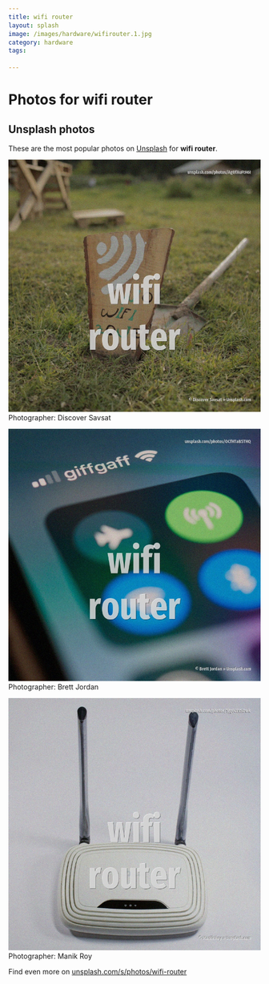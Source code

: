 ```yaml
---
title: wifi router
layout: splash
image: /images/hardware/wifirouter.1.jpg
category: hardware
tags:

---
```

# Photos for wifi router
 
## Unsplash photos
These are the most popular photos on [Unsplash](https://unsplash.com) for **wifi router**.
 
![wifi router](/images/hardware/wifirouter.1.jpg)
Photographer:  Discover Savsat
 
![wifi router](/images/hardware/wifirouter.2.jpg)
Photographer:  Brett Jordan
 
![wifi router](/images/hardware/wifirouter.3.jpg)
Photographer:  Manik Roy
 
Find even more on [unsplash.com/s/photos/wifi-router](https://unsplash.com/s/photos/wifi-router)
 
